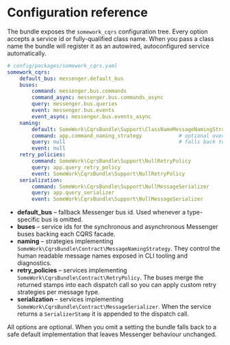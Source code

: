# Configuration reference

The bundle exposes the `somework_cqrs` configuration tree. Every option accepts
a service id or fully-qualified class name. When you pass a class name the
bundle will register it as an autowired, autoconfigured service automatically.

```yaml
# config/packages/somework_cqrs.yaml
somework_cqrs:
    default_bus: messenger.default_bus
    buses:
        command: messenger.bus.commands
        command_async: messenger.bus.commands_async
        query: messenger.bus.queries
        event: messenger.bus.events
        event_async: messenger.bus.events_async
    naming:
        default: SomeWork\CqrsBundle\Support\ClassNameMessageNamingStrategy
        command: app.command_naming_strategy            # optional override
        query: null                                     # falls back to default
        event: null
    retry_policies:
        command: SomeWork\CqrsBundle\Support\NullRetryPolicy
        query: app.query_retry_policy
        event: SomeWork\CqrsBundle\Support\NullRetryPolicy
    serialization:
        command: SomeWork\CqrsBundle\Support\NullMessageSerializer
        query: app.query_serializer
        event: SomeWork\CqrsBundle\Support\NullMessageSerializer
```

* **default_bus** – fallback Messenger bus id. Used whenever a type-specific bus
  is omitted.
* **buses** – service ids for the synchronous and asynchronous Messenger buses
  backing each CQRS facade.
* **naming** – strategies implementing
  `SomeWork\CqrsBundle\Contract\MessageNamingStrategy`. They control the human
  readable message names exposed in CLI tooling and diagnostics.
* **retry_policies** – services implementing
  `SomeWork\CqrsBundle\Contract\RetryPolicy`. The buses merge the returned
  stamps into each dispatch call so you can apply custom retry strategies per
  message type.
* **serialization** – services implementing
  `SomeWork\CqrsBundle\Contract\MessageSerializer`. When the service returns a
  `SerializerStamp` it is appended to the dispatch call.

All options are optional. When you omit a setting the bundle falls back to a
safe default implementation that leaves Messenger behaviour unchanged.
